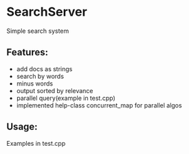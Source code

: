 # SearchServer

Simple search system

## Features:

 - add docs as strings
 - search by words
 - minus words
 - output sorted by relevance
 - parallel query(example in test.cpp)
 - implemented help-class concurrent_map for parallel algos

## Usage:

Examples in test.cpp
